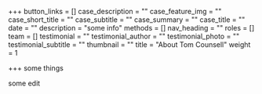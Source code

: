 +++
button_links = []
case_description = ""
case_feature_img = ""
case_short_title = ""
case_subtitle = ""
case_summary = ""
case_title = ""
date = ""
description = "some info"
methods = []
nav_heading = ""
roles = []
team = []
testimonial = ""
testimonial_author = ""
testimonial_photo = ""
testimonial_subtitle = ""
thumbnail = ""
title = "About Tom Counsell"
weight = 1

+++
some things

some edit